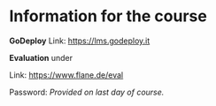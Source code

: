 # Information for the course

**GoDeploy**
Link: <https://lms.godeploy.it>

**Evaluation** under

Link: <https://www.flane.de/eval>

Password: *Provided on last day of course.*
